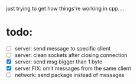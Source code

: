 just trying to get how things're working in cpp....

# todo:
- [ ] server: send message to specific client
- [ ] server: clean sockets after closing connection
- [x] server: send msg bigger than 1 byte
- [x] server FIX: omit messages from the same client
- [ ] network: send package instead of messages
